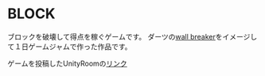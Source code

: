 # BLOCK

ブロックを破壊して得点を稼ぐゲームです。
ダーツの[wall breaker](https://youtu.be/sUse7MD_V5Y?t=41)をイメージして１日ゲームジャムで作った作品です。


ゲームを投稿したUnityRoomの[リンク](https://unityroom.com/games/1day-gamejam0623-block)
